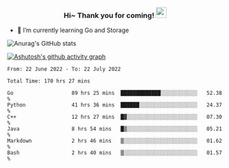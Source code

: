 <h3 align="center">
    Hi~ Thank you for coming!
    <img src="https://media.giphy.com/media/hvRJCLFzcasrR4ia7z/giphy.gif" width="25px">
</h3>

<!--
**pineapple-man/pineapple-man** is a ✨ _special_ ✨ repository because its `README.md` (this file) appears on your GitHub profile.

Here are some ideas to get you started:
- 🔭 I’m currently working on ...
- 🤔 I’m looking for help with ...
- 💬 Ask me about ...
- 📫 How to reach me: ...
- 😄 Pronouns: ...
- ⚡ Fun fact: 
- 👯 I’m looking to collaborate on kubernetes
-->
- 🌱 I’m currently learning Go and Storage


![Anurag's GitHub stats](https://github-readme-stats.vercel.app/api?username=pineapple-man&show_icons=true&theme=radical)


[![Ashutosh's github activity graph](https://activity-graph.herokuapp.com/graph?username=pineapple-man&bg_color=fffff0&color=708090&line=24292e&point=24292e&area=true&hide_border=true)](https://github.com/ashutosh00710/github-readme-activity-graph)

<!--START_SECTION:waka-->

```text
From: 22 June 2022 - To: 22 July 2022

Total Time: 170 hrs 27 mins

Go                   89 hrs 25 mins  █████████████░░░░░░░░░░░░   52.38 %
Python               41 hrs 36 mins  ██████░░░░░░░░░░░░░░░░░░░   24.37 %
C++                  12 hrs 27 mins  █▓░░░░░░░░░░░░░░░░░░░░░░░   07.30 %
Java                 8 hrs 54 mins   █▒░░░░░░░░░░░░░░░░░░░░░░░   05.21 %
Markdown             2 hrs 46 mins   ▒░░░░░░░░░░░░░░░░░░░░░░░░   01.62 %
Bash                 2 hrs 40 mins   ▒░░░░░░░░░░░░░░░░░░░░░░░░   01.57 %
```

<!--END_SECTION:waka-->
